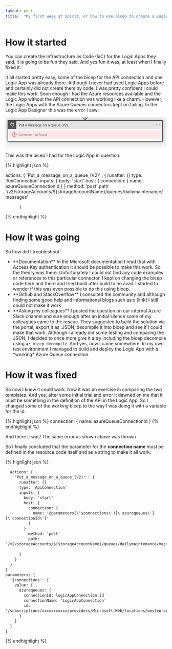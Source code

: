 ```yaml
---
layout: post
title:  "My first week at Xpirit, or how to use bicep to create a Logic App with a Azure Queue connector"
---
```


# How it started 
You can create the Infrastructure as Code (IaC) for the Logic Apps they said, it is going to be fun they said. 
And yes fun it was, at least when I finally fixed it. 

It all started pretty easy, some of the bicep for the API connection and one Logic App was already there. Although I never had used Logic Apps before and certainly did not create them by code, I was pretty confident I could make this work.
Soon enough I had the Azure resources available and the Logic App without the API connection was working like a charm. However, the Logic Apps with the Azure Queues connectors kept on failing. In the Logic App Designer this was the error I saw: 

![Error](/images/blog-1.1.png)

This was the bicep I had for the Logic App in question: 

{% highlight json %}

actions: {
        'Put_a_message_on_a_queue_(V2)' : {
          runafter: {}
          type: 'ApiConnection'
          inputs: {
            body: 'start'
            host: {
              connection: {
                name: azureQueueConnectionId
              }
            }
              method: 'post'
              path: '/v2/storageAccounts/${storageAccountName}/queues/dailymaintenance/messages'
            
          }
{% endhighlight %}


# How it was going
 
So how did I troubleshoot: 

<ul>
  <li>**Documentation** In the Microsoft documentation I read that with Access Key authentication it should be possible to make this work. So the theory was there. Unfortunately I could not find any code examples or references to this particular connector. I kept on changing the bicep code here and there and tried build after build to no avail. I started to wonder if this was even possible to do this using bicep. 
  </li>
  <li>**Github and StackOverflow** I consulted the community and although finding some good help and informational blogs such as:c [link] I still could not make it work
  </li>
  <li>**Asking my colleagues** I posted the question on our internal Azure Slack channel and sure enough after an initial silence some of my colleagues came to the rescue. They suggested to build the solution via the portal, export it as .JSON, decompile it into bicep and see if I could make that work. 
  Although I already did some testing and comparing the JSON, I decided to once more give it a try including the bicep decompile using <code>az bicep decompile</code>.
  And yes, now I came somewhere. In my own test environment I managed to build and deploy the Logic App with a *working* Azure Queue connection. 
  </li>
</ul>

# How it was fixed

So now I knew it could work. Now it was an exercise in comparing the two templates. And yes, after some initial trial and error it dawned on me that it must be something in the definition of the API in the Logic App. So I changed some of the *working* bicep to the way I was doing it with a variable for the id: 

{% highlight json %}
connection: {
                name: azureQueueConnectionId
              }
{% endhighlight %}

And there it was! The same error as shown above was thrown

So I finally concluded that the parameter for the **connection name** must be defined in the resource code itself and as a string to make it all work:

{% highlight json %}

      actions: {
        'Put_a_message_on_a_queue_(V2)' : {
          runafter: {}
          type: 'ApiConnection'
          inputs: {
            body: 'start'
            host: {
              connection: {
                name: '@parameters(\'$connections\')[\'azurequeues\'][\'connectionId\']'
              }
            }
              method: 'post'
              path: '/v2/storageAccounts/${storageAccountName}/queues/dailymaintenance/messages'
            
          }
        }
      }
    }
    parameters: {
      '$connections': {
        value: {
          azurequeues: {
            connectionId: logicAppConnection.id
            connectionName: 'LogicAppConnection'
            id: '/subscriptions/xxxxxxxxxxx/providers/Microsoft.Web/locations/westeurope/managedApis/azurequeues'
          }
        }
      }
    }

{% endhighlight %}

